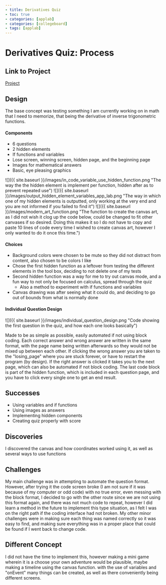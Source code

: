 ```yaml
---
- title: Derivatives Quiz
- toc: true
- categories: [applab]
- categories: [collegeboard]
- tags: [applab]
---
```


# Derivatives Quiz: Process

## Link to Project

[Project](https://studio.code.org/projects/applab/Yxq8JLTMe0XcOJuawEgNTwECRPO-t3F6VNlTiwCPq98)

## Design

The base concept was testing something I am currently working on in math that I need to memorize, that being the derivative of inverse trigonometric functions.

#### Components

- 6 questions
- 2 hidden elements
- If functions and variables
- Lose screen, winning screen, hidden page, and the beginning page
- Images for mathematical answers
- Basic, eye pleasing graphics

![]({{ site.baseurl }}/images/in_code_variable_use_hidden_function.png "The way the the hidden element is implement per function, hidden after as to prevent repeated use")
![]({{ site.baseurl }}/images/output_hidden_element_variables_app_lab.png "The way in which one of my hidden elements is outputted, only working at the very end and you are not informed if you failed to find it")
![]({{ site.baseurl }}/images/modern_art_function.png "The function to create the canvas art, as I did not wish it clog up the code below, could be changed to fit other canvases if so desired. Doing this makes it so I do not have to copy and paste 10 lines of code every time I wished to create canvas art, however I only wanted to do it once this time.")

#### Choices

- Background colors were chosen to be mute so they did not distract from content, also chosen to be colors I like
- Chose the first hidden function as a leftover from testing the different elements in the tool box, deciding to not delete one of my tests
- Second hidden function was a way for me to try out canvas mode, and a fun way to not only be focused on calculus, spread through the quiz
  - Also a method to experiment with if functions and variables
- Canvas drawing was after seeing what it could do, and deciding to go out of bounds from what is normally done

#### Individual Question Design

![]({{ site.baseurl }}/images/individual_question_design.png "Code showing the first question in the quiz, and how each one looks basically")

Made to be as simple as possible, easily automated if not using block coding. Each correct answer and wrong answer are written in the same format, with the page name being written afterwards so they would not be mixed up between each other. If clicking the wrong answer you are taken to the "losing_page" where you are stuck forever, or have to restart the program (by design). If the right answer is clicked it takes you to the next page, which can also be automated if not block coding. The last code block is part of the hidden function, which is included in each question page, and you have to click every single one to get an end result.

## Successes

- Using variables and if functions
- Using images as answers
- Implementing hidden components
- Creating quiz properly with score

## Discoveries

I discovered the canvas and how coordinates worked using it, as well as several ways to use functions

## Challenges

My main challenge was in attempting to automate the question format. However, after trying it the code screen broke (I am not sure if it was because of my computer or odd code) with no true error, even messing with the block format, I decided to go with the other route since we are not using this format again, and there was not much code to repeat, however I did learn a method in the future to implement this type situation, as I felt I was on the right path if the coding interface had not broken. My other minor challenges were in making sure each thing was named correctly so it was easy to find, and making sure everything was in a proper place that could be found if I went back to change code.

## Different Concept

I did not have the time to implement this, however making a mini game wherein it is a choose your own adventure would be plausible, maybe making a timeline using the canvas function. with the use of variables and "onEvent" many things can be created, as well as there conveniently being different screens.

